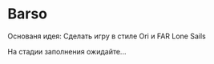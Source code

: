 # Barso

Основаня идея:
Сделать игру в стиле Ori и FAR Lone Sails

На стадии заполнения ожидайте...
